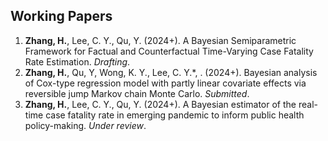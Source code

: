 ## Working Papers

1. **Zhang, H.**, Lee, C. Y., Qu, Y. (2024+). A Bayesian Semiparametric Framework for Factual and Counterfactual Time-Varying Case Fatality Rate Estimation. *Drafting*.
2. **Zhang, H.**, Qu, Y, Wong, K. Y., Lee, C. Y.*, . (2024+). Bayesian analysis of Cox-type regression model with partly linear covariate effects via reversible jump Markov chain Monte Carlo. *Submitted*.
3. **Zhang, H.**, Lee, C. Y., Qu, Y. (2024+). A Bayesian estimator of the real-time case fatality rate in emerging pandemic to inform public health policy-making. *Under review*.
